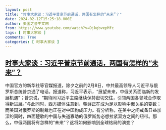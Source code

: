 ```yaml
---
layout: post
title: "时事大家谈：习近平普京节前通话，两国有怎样的“未来”？"
date: 2024-02-12T15:25:18.000Z
author: 美国之音中文网
from: https://www.youtube.com/watch?v=DjkgbvepMfc
tags: [ 时事大家谈 ]
comments: True
categories: [ 时事大家谈 ]
---
```

<!--1707751518000-->
[时事大家谈：习近平普京节前通话，两国有怎样的“未来”？](https://www.youtube.com/watch?v=DjkgbvepMfc)
------

<div>
中国官方的新华社等官媒报道，除夕之前的2月8日，中共最高领导人习近平与俄罗斯总统普京通了电话。报道称，习近平表示，“展望未来，中俄关系面临新的发展机遇”；普京说，“期待同习近平主席继续保持密切交往，引领两国各领域合作取得新进展。”与此同时，西方媒体注意到，朝鲜正在成为足以影响中俄关系的变数；而美国对俄罗斯的制裁也正在对中国构成压力。有分析称，在美中之间戒备日益加深的同时，四面楚歌的中国与失道寡助的俄罗斯势必想拉紧双方之间的纽带。那么，中俄两国将有怎样的“未来”？这将如何影响到全球格局的演变？
</div>
